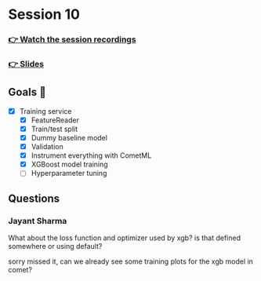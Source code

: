 # Session 10
### [👉 Watch the session recordings](https://www.realworldml.net/products/building-a-better-real-time-ml-system-together-cohort-3/categories/2156753979)

### [👉 Slides](https://www.realworldml.net/products/building-a-better-real-time-ml-system-together-cohort-3/categories/2156753979/posts/2183785012)

## Goals 🎯

- [x] Training service
    - [x] FeatureReader
    - [x] Train/test split
    - [x] Dummy baseline model
    - [x] Validation
    - [x] Instrument everything with CometML
    - [x] XGBoost model training
    - [ ] Hyperparameter tuning

## Questions

### Jayant Sharma
What about the loss function and optimizer used by xgb? is that defined somewhere or using default?

sorry missed it, can we already see some training plots for the xgb model in comet?